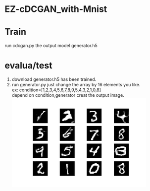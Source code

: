 # EZ-cDCGAN_with-Mnist  
# Train  
run cdcgan.py the output model generator.h5  
# evalua/test  
1. download generator.h5 has been trained.  
2. run generator.py 
just change the array by 16 elements you like.  
ex:  condition=[1,2,3,4,5,6,7,8,9,5,4,3,2,1,0,8]  
depend on condition,generator creat the output image.  
![img](images/mnist1.png)
